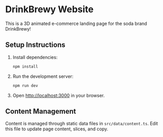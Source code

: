 # DrinkBrewy Website

This is a 3D animated e-commerce landing page for the soda brand DrinkBrewy!

## Setup Instructions

1. Install dependencies:
    
    ```bash
    npm install
    ```
    
2. Run the development server:
    
    ```bash
    npm run dev
    ```
    
3. Open [http://localhost:3000](http://localhost:3000) in your browser.

## Content Management

Content is managed through static data files in `src/data/content.ts`. Edit this file to update page content, slices, and copy.

